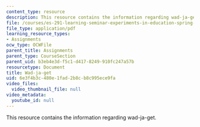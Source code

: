 ```yaml
---
content_type: resource
description: This resource contains the information regarding wad-ja-get.
file: /courses/es-291-learning-seminar-experiments-in-education-spring-2003/6e3f4b3c480e1fad2b8cb8c995ece9fa_MITES_291S03_3a_wad.pdf
file_type: application/pdf
learning_resource_types:
- Assignments
ocw_type: OCWFile
parent_title: Assignments
parent_type: CourseSection
parent_uid: b3eb4e3d-f5c1-d417-8249-910fc247a57b
resourcetype: Document
title: Wad-ja-get
uid: 6e3f4b3c-480e-1fad-2b8c-b8c995ece9fa
video_files:
  video_thumbnail_file: null
video_metadata:
  youtube_id: null
---
```

This resource contains the information regarding wad-ja-get.